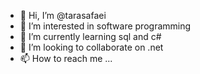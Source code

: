 - 👋 Hi, I’m @tarasafaei
- 👀 I’m interested in software programming
- 🌱 I’m currently learning sql and c#
- 💞️ I’m looking to collaborate on .net
- 📫 How to reach me ...

<!---
tarasafaei/tarasafaei is a ✨ special ✨ repository because its `README.md` (this file) appears on your GitHub profile.
You can click the Preview link to take a look at your changes.
--->
